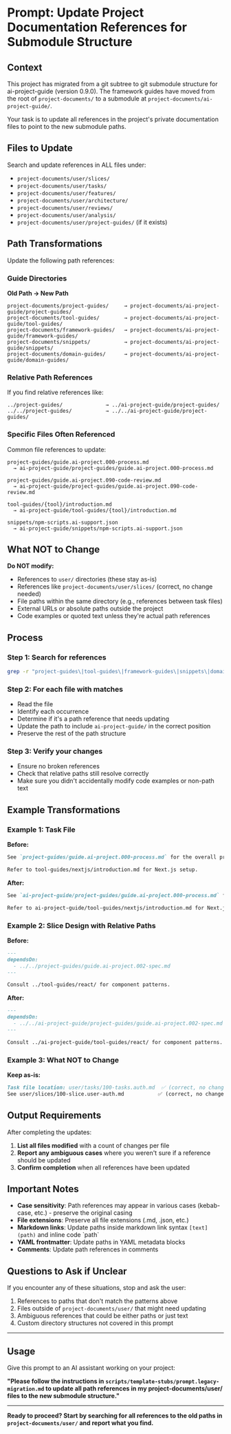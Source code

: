 # Prompt: Update Project Documentation References for Submodule Structure

## Context

This project has migrated from a git subtree to git submodule structure for ai-project-guide (version 0.9.0). The framework guides have moved from the root of `project-documents/` to a submodule at `project-documents/ai-project-guide/`.

Your task is to update all references in the project's private documentation files to point to the new submodule paths.

## Files to Update

Search and update references in ALL files under:
- `project-documents/user/slices/`
- `project-documents/user/tasks/`
- `project-documents/user/features/`
- `project-documents/user/architecture/`
- `project-documents/user/reviews/`
- `project-documents/user/analysis/`
- `project-documents/user/project-guides/` (if it exists)

## Path Transformations

Update the following path references:

### Guide Directories

**Old Path → New Path**

```
project-documents/project-guides/     → project-documents/ai-project-guide/project-guides/
project-documents/tool-guides/        → project-documents/ai-project-guide/tool-guides/
project-documents/framework-guides/   → project-documents/ai-project-guide/framework-guides/
project-documents/snippets/           → project-documents/ai-project-guide/snippets/
project-documents/domain-guides/      → project-documents/ai-project-guide/domain-guides/
```

### Relative Path References

If you find relative references like:

```
../project-guides/              → ../ai-project-guide/project-guides/
../../project-guides/           → ../../ai-project-guide/project-guides/
```

### Specific Files Often Referenced

Common file references to update:

```
project-guides/guide.ai-project.000-process.md
  → ai-project-guide/project-guides/guide.ai-project.000-process.md

project-guides/guide.ai-project.090-code-review.md
  → ai-project-guide/project-guides/guide.ai-project.090-code-review.md

tool-guides/{tool}/introduction.md
  → ai-project-guide/tool-guides/{tool}/introduction.md

snippets/npm-scripts.ai-support.json
  → ai-project-guide/snippets/npm-scripts.ai-support.json
```

## What NOT to Change

**Do NOT modify:**
- References to `user/` directories (these stay as-is)
- References like `project-documents/user/slices/` (correct, no change needed)
- File paths within the same directory (e.g., references between task files)
- External URLs or absolute paths outside the project
- Code examples or quoted text unless they're actual path references

## Process

### Step 1: Search for references

```bash
grep -r "project-guides\|tool-guides\|framework-guides\|snippets\|domain-guides" project-documents/user/
```

### Step 2: For each file with matches

- Read the file
- Identify each occurrence
- Determine if it's a path reference that needs updating
- Update the path to include `ai-project-guide/` in the correct position
- Preserve the rest of the path structure

### Step 3: Verify your changes

- Ensure no broken references
- Check that relative paths still resolve correctly
- Make sure you didn't accidentally modify code examples or non-path text

## Example Transformations

### Example 1: Task File

**Before:**
```markdown
See `project-guides/guide.ai-project.000-process.md` for the overall process.

Refer to tool-guides/nextjs/introduction.md for Next.js setup.
```

**After:**
```markdown
See `ai-project-guide/project-guides/guide.ai-project.000-process.md` for the overall process.

Refer to ai-project-guide/tool-guides/nextjs/introduction.md for Next.js setup.
```

### Example 2: Slice Design with Relative Paths

**Before:**
```markdown
---
dependsOn:
  - ../../project-guides/guide.ai-project.002-spec.md
---

Consult ../tool-guides/react/ for component patterns.
```

**After:**
```markdown
---
dependsOn:
  - ../../ai-project-guide/project-guides/guide.ai-project.002-spec.md
---

Consult ../ai-project-guide/tool-guides/react/ for component patterns.
```

### Example 3: What NOT to Change

**Keep as-is:**
```markdown
Task file location: user/tasks/100-tasks.auth.md  ✅ (correct, no change)
See user/slices/100-slice.user-auth.md           ✅ (correct, no change)
```

## Output Requirements

After completing the updates:

1. **List all files modified** with a count of changes per file
2. **Report any ambiguous cases** where you weren't sure if a reference should be updated
3. **Confirm completion** when all references have been updated

## Important Notes

- **Case sensitivity**: Path references may appear in various cases (kebab-case, etc.) - preserve the original casing
- **File extensions**: Preserve all file extensions (.md, .json, etc.)
- **Markdown links**: Update paths inside markdown link syntax `[text](path)` and inline code \`path\`
- **YAML frontmatter**: Update paths in YAML metadata blocks
- **Comments**: Update path references in comments

## Questions to Ask if Unclear

If you encounter any of these situations, stop and ask the user:

1. References to paths that don't match the patterns above
2. Files outside of `project-documents/user/` that might need updating
3. Ambiguous references that could be either paths or just text
4. Custom directory structures not covered in this prompt

---

## Usage

Give this prompt to an AI assistant working on your project:

**"Please follow the instructions in `scripts/template-stubs/prompt.legacy-migration.md` to update all path references in my project-documents/user/ files to the new submodule structure."**

---

**Ready to proceed? Start by searching for all references to the old paths in `project-documents/user/` and report what you find.**
